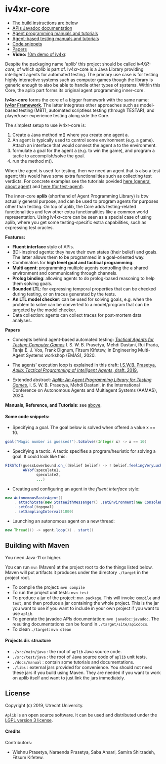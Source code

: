 # iv4xr-core <a name="top"></a>

* [The build instructions are below](README.md#buildinstr)
* [APIs Javadoc documentation](http://www.staff.science.uu.nl/~prase101/research/projects/iv4xr/aplib/apidocs/)
* [Agent programming manuals and tutorials](./docs/agentprogramming.md)
* [Agent-based testing manuals and tutorials](./docs/agentbasedtesting.md)
* [Code snippets](README.md#snippets)
* [Papers](README.md#papers)
* **Video:** [10m demo of iv4xr](https://youtu.be/Hc8NP4NuHAk).

Despite the packaging name 'aplib' this project should be called *iv4XR-core*, of which _aplib_ is part of. Iv4xr-core is a Java Library providing intelligent agents for automated testing. The primary use case is for testing highly interactive systems such as computer games though the library is generic enough to also be able to handle other types of systems. Within this Core, the aplib part forms its original agent programming inner-core.

**Iv4xr-core** forms the core of a bigger framework with the same name: [**iv4xr Framework**](https://github.com/iv4xr-project/iv4xr-framework). The latter integrates other approaches such as model-based testing (MBT), automated scriptless testing (through TESTAR), and player/user experience testing along side the Core.

The simplest setup to use iv4xr-core is:

  1. Create a Java method m() where you create one agent a.
  1. An agent is typically used to control some environment (e.g. a game). Attach an interface that would connect the agent a to the environment.
  1. formulate a goal for the agent a (e.g. to win the game), and program a tactic to accomplish/solve the goal.
  1. run the method m().

When the agent is used for testing, then we need an agent that is also a test agent; this would have some extra functionalities such as collecting test verdicts. For concrete examples see the tutorials povided [here (general about agent)](./docs/agentprogramming.md) and [here (for test-agent)](./docs/agentbasedtesting.md).

The inner-core **aplib** (shorthand of Agent Programming Library) is btw actually general purpose, and can be used to program agents for purposes other than testing.
On top of aplib, the Core adds testing-related functionalities and few other extra functionalities like a common world representation.
Using iv4xr-core can be seen as a special case of using aplib, where you get some testing-specific extra capabilities, such as expressing test oracles.

**Features:**

* **Fluent interface** style of APIs.
* BDI-inspired agents: they have their own states (their belief) and goals. The latter allows them to be programmed in a goal-oriented way.
* Combinators for **high level goal and tactical programming**.
* **Multi agent**: programming multiple agents controlling the a shared environment and communicating through channels.
* **Prolog binding**: allowing agents to do prolog-based reasoning to help them solving goals.
* **Bounded LTL**: for expressing temporal properties that can be checked during testing, or on traces generated by the tests.
* **An LTL model checker**: can be used for solving goals, e.g. when the problem to solve can be converted to a model/program that can be targeted by the model checker.
* Data collection: agents can collect traces for post-mortem data analyses.


**Papers** <a name="papers"></a>

  * Concepts behind agent-based automated testing:
  [_Tactical Agents for Testing Computer Games_](https://emas2020.in.tu-clausthal.de/files/emas/papers-h/EMAS2020_paper_6.pdf)
I. S. W. B. Prasetya, Mehdi Dastani, Rui Prada, Tanja E. J. Vos, Frank Dignum, Fitsum Kifetew,
in Engineering Multi-Agent Systems workshop (EMAS), 2020.

  * The agents' execution loop is explained  in this draft: [I.S.W.B. Prasetya, _Aplib: Tactical Programming of Intelligent Agents_, draft. 2019.](https://arxiv.org/pdf/1911.04710)

  * Extended abstract: [_Aplib: An Agent Programming Library for Testing Games_](http://ifaamas.org/Proceedings/aamas2020/pdfs/p1972.pdf), I. S. W. B. Prasetya,  Mehdi Dastani, in the International Conference on Autonomous Agents and Multiagent Systems (AAMAS), 2020.

**Manuals, Reference, and Tutorials**: see [above](README.md#top).

#### Some code snippets: <a name="snippets"></a>

* Specifying a goal. The goal below is solved when offered a value x == 10.

```java
goal("Magic number is guessed!").toSolve((Integer x) -> x == 10)
```

* Specifying a tactic. A tactic specifies a program/heuristic for solving a goal. It could look like this:

```java
FIRSTof(guessLowerbound.on_((Belief belief) -> ! belief.feelingVeryLucky() ,
        ANYof(speculate1,
              speculate2,
              ...)
```        

* Creating and configuring an agent in the _fluent interface_ style:

```java
new AutonomousBasicAgent()
    . attachState(new StateWithMessanger() .setEnvironment(new ConsoleEnvironment()))
    . setGoal(topgoal)
    . setSamplingInterval(1000)
```

* Launching an autonomous agent on a new thread:

```java
new Thread(() -> agent.loop()) . start()
```

## Building with Maven  <a name="buildinstr"></a>

You need Java-11 or higher.

You can run `mvn` (Maven) at the project root to do the things listed below. Maven will put artifacts it produces under the directory `./target` in the project root.

* To compile the project: `mvn compile`
* To run the project unit tests: `mvn test`
* To produce a jar of the project: `mvn package`. This will invoke `compile` and `test`, and then produce a jar containing the whole project. This is the jar you want to use if you want to include in your own project if you want to use `aplib`.
* To generate the javadoc APIs documentation: `mvn javadoc:javadoc`. The resulting documentations can be found in `./target/site/apicdocs`.
* To clean `./target`: `mvn clean`

#### Projects dir. structure

* `./src/main/java` : the root of `aplib` Java source code.
* `./src/test/java` : the root of Java source code of `aplib` unit tests.
* `./docs/manual` : contain some tutorials and documentations.
* `./libs` : external jars provided for convenience. You should not need these jars if you build using Maven. They are needed if you want to work on aplib itself and want to just link the jars immediately.

## License

Copyright (c) 2019, Utrecht University.

`Aplib` is an open source software. It can be used and distributed under the
[LGPL version 3 license](./lgpl-3.0.md).

#### Credits

Contributors:
* Wishnu Prasetya, Naraenda Prasetya, Saba Ansari, Samira Shirzadeh, Fitsum Kifetew.
